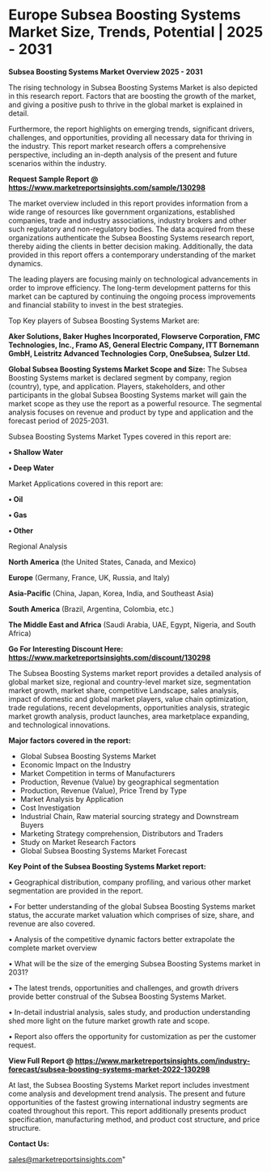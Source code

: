# Europe Subsea Boosting Systems Market Size, Trends, Potential | 2025 - 2031

<Strong> Subsea Boosting Systems Market Overview 2025 - 2031</strong>

The rising technology in Subsea Boosting Systems Market is also depicted in this research report. Factors that are boosting the growth of the market, and giving a positive push to thrive in the global market is explained in detail.

Furthermore, the report highlights on emerging trends, significant drivers, challenges, and opportunities, providing all necessary data for thriving in the industry. This report market research offers a comprehensive perspective, including an in-depth analysis of the present and future scenarios within the industry.

<strong>Request Sample Report @ <a href=https://www.marketreportsinsights.com/sample/130298>https://www.marketreportsinsights.com/sample/130298</a></strong>

The market overview included in this report provides information from a wide range of resources like government organizations, established companies, trade and industry associations, industry brokers and other such regulatory and non-regulatory bodies. The data acquired from these organizations authenticate the Subsea Boosting Systems research report, thereby aiding the clients in better decision making. Additionally, the data provided in this report offers a contemporary understanding of the market dynamics.

The leading players are focusing mainly on technological advancements in order to improve efficiency. The long-term development patterns for this market can be captured by continuing the ongoing process improvements and financial stability to invest in the best strategies.

Top Key players of Subsea Boosting Systems Market are:

<strong>Aker Solutions, Baker Hughes Incorporated, Flowserve Corporation, FMC Technologies, Inc., Framo AS, General Electric Company, ITT Bornemann GmbH, Leistritz Advanced Technologies Corp, OneSubsea, Sulzer Ltd.</strong>

<strong><b>Global Subsea Boosting Systems Market Scope and Size:</b></strong>
The Subsea Boosting Systems market is declared segment by company, region (country), type, and application. Players, stakeholders, and other participants in the global Subsea Boosting Systems market will gain the market scope as they use the report as a powerful resource. The segmental analysis focuses on revenue and product by type and application and the forecast period of 2025-2031.

Subsea Boosting Systems Market Types covered in this report are:

<strong>• Shallow Water

• Deep Water</strong>

Market Applications covered in this report are:

<strong>• Oil

• Gas

• Other</strong> 

Regional Analysis

<strong>North America</strong> (the United States, Canada, and Mexico)

<strong>Europe</strong> (Germany, France, UK, Russia, and Italy)

<strong>Asia-Pacific</strong> (China, Japan, Korea, India, and Southeast Asia)

<strong>South America</strong> (Brazil, Argentina, Colombia, etc.)

<strong>The Middle East and Africa</strong> (Saudi Arabia, UAE, Egypt, Nigeria, and South Africa)

<strong>Go For Interesting Discount Here: <a href=https://www.marketreportsinsights.com/discount/130298>https://www.marketreportsinsights.com/discount/130298</a></strong>

The Subsea Boosting Systems market report provides a detailed analysis of global market size, regional and country-level market size, segmentation market growth, market share, competitive Landscape, sales analysis, impact of domestic and global market players, value chain optimization, trade regulations, recent developments, opportunities analysis, strategic market growth analysis, product launches, area marketplace expanding, and technological innovations.

<strong><b>Major factors covered in the report:</b></strong>
<ul>
  <li>Global Subsea Boosting Systems Market </li>
  <li>Economic Impact on the Industry</li>
  <li>Market Competition in terms of Manufacturers</li>
  <li>Production, Revenue (Value) by geographical segmentation</li>
  <li>Production, Revenue (Value), Price Trend by Type</li>
  <li>Market Analysis by Application</li>
  <li>Cost Investigation</li>
  <li>Industrial Chain, Raw material sourcing strategy and Downstream Buyers</li>
  <li>Marketing Strategy comprehension, Distributors and Traders</li>
  <li>Study on Market Research Factors</li>
  <li>Global Subsea Boosting Systems Market Forecast</li>
</ul>

<strong><b>Key Point of the Subsea Boosting Systems Market report:</b></strong>

• Geographical distribution, company profiling, and various other market segmentation are provided in the report.

• For better understanding of the global Subsea Boosting Systems market status, the accurate market valuation which comprises of size, share, and revenue are also covered.

• Analysis of the competitive dynamic factors better extrapolate the complete market overview

• What will be the size of the emerging Subsea Boosting Systems market in 2031?

• The latest trends, opportunities and challenges, and growth drivers provide better construal of the Subsea Boosting Systems Market.

• In-detail industrial analysis, sales study, and production understanding shed more light on the future market growth rate and scope.

• Report also offers the opportunity for customization as per the customer request.

<strong><b>View Full Report @ <a href=https://www.marketreportsinsights.com/industry-forecast/subsea-boosting-systems-market-2022-130298>https://www.marketreportsinsights.com/industry-forecast/subsea-boosting-systems-market-2022-130298</a></b></strong>


At last, the Subsea Boosting Systems Market report includes investment come analysis and development trend analysis. The present and future opportunities of the fastest growing international industry segments are coated throughout this report. This report additionally presents product specification, manufacturing method, and product cost structure, and price structure.

<strong>Contact Us:</strong>

sales@marketreportsinsights.com"
